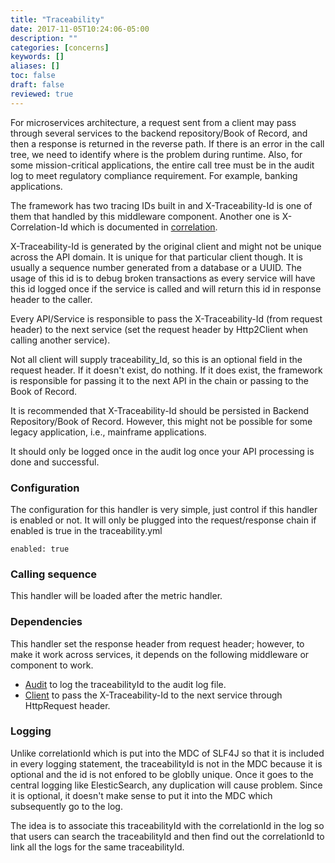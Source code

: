 ```yaml
---
title: "Traceability"
date: 2017-11-05T10:24:06-05:00
description: ""
categories: [concerns]
keywords: []
aliases: []
toc: false
draft: false
reviewed: true
---
```



For microservices architecture, a request sent from a client may pass through several services to the backend repository/Book of Record, and then a response is returned in the reverse path. If there is an error in the call tree, we need to identify where is the problem during runtime. Also, for some mission-critical applications, the entire call tree must be in the audit log to meet regulatory compliance requirement. For example, banking applications.  

The framework has two tracing IDs built in and X-Traceability-Id is one of them that handled by this middleware component. Another one is X-Correlation-Id which is documented in [correlation][]. 
 
X-Traceability-Id is generated by the original client and might not be unique across the API domain. It is unique for that particular client though. It is usually a sequence number generated from a database or a UUID. The usage of this id is to debug broken transactions as every service will have this id logged once if the service is called and will return this id in response header to the caller.  

Every API/Service is responsible to pass the X-Traceability-Id (from request header) to the next service (set the request header by Http2Client when calling another service).  

Not all client will supply traceability_Id, so this is an optional field in the request header. If it doesn't exist, do nothing. If it does exist, the framework is responsible for passing it to the next API in the chain or passing to the Book of Record.

It is recommended that X-Traceability-Id should be persisted in Backend Repository/Book of Record. However, this might not be possible for some legacy application, i.e., mainframe applications. 

It should only be logged once in the audit log once your API processing is done and successful.

### Configuration

The configuration for this handler is very simple, just control if this handler is enabled or not. It will only be plugged into the request/response chain if enabled is true in the traceability.yml

```
enabled: true
```

### Calling sequence

This handler will be loaded after the metric handler.

### Dependencies

This handler set the response header from request header; however, to make it work across services, it depends on the following middleware or component to work. 

* [Audit][] to log the traceabilityId to the audit log file.
* [Client][] to pass the X-Traceability-Id to the next service through HttpRequest header.

### Logging

Unlike correlationId which is put into the MDC of SLF4J so that it is included in every logging statement, the traceabilityId is not in the MDC because it is optional and the id is not enfored to be globlly unique. Once it goes to the central logging like ElesticSearch, any duplication will cause problem. Since it is optional, it doesn't make sense to put it into the MDC which subsequently go to the log. 

The idea is to associate this traceabilityId with the correlationId in the log so that users can search the traceabilityId and then find out the correlationId to link all the logs for the same traceabilityId. 

[correlation]: /concern/correlation/
[Audit]: /concern/audit/
[Client]: /concern/client/
